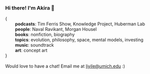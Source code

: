 ### Hi there! I'm Akira 👋
{ \
&nbsp; &nbsp; &nbsp; &nbsp;  **podcasts**:  Tim Ferris Show, Knowledge Project, Huberman Lab  \
&nbsp; &nbsp; &nbsp; &nbsp;  **people**:  Naval Ravikant, Morgan Housel  \
&nbsp; &nbsp; &nbsp; &nbsp;  **books**:  nonfiction, biography  \
&nbsp; &nbsp; &nbsp; &nbsp;  **topics**:  evolution, philosophy, space, mental models, investing  \
&nbsp; &nbsp; &nbsp; &nbsp;  **music**:  soundtrack  \
&nbsp; &nbsp; &nbsp; &nbsp;  **art**:  concept art  \
} \
\
Would love to have a chat! Email me at liyile@umich.edu :)
<!--
**yile-li/yile-li** is a ✨ _special_ ✨ repository because its `README.md` (this file) appears on your GitHub profile.

Here are some ideas to get you started:

- 🔭 I’m currently working on ...
- 🌱 I’m currently learning ...
- 👯 I’m looking to collaborate on ...
- 🤔 I’m looking for help with ...
- 💬 Ask me about ...
- 📫 How to reach me: ...
- 😄 Pronouns: ...
- ⚡ Fun fact: ...
-->

